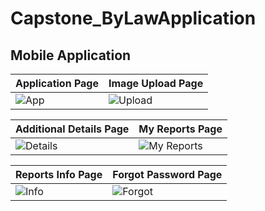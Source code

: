 # Capstone_ByLawApplication

## Mobile Application

| Application Page | Image Upload Page |
|------------------|-------------------|
| ![App](https://github.com/user-attachments/assets/1a6b7a13-fcd8-4357-b111-a5632a1351dc) | ![Upload](https://github.com/user-attachments/assets/e8d212ff-bddf-4a1e-8d8a-a060560b559e) |

| Additional Details Page | My Reports Page |
|-------------------------|-----------------|
| ![Details](https://github.com/user-attachments/assets/5699ae89-e9f4-4b66-91bf-8a1a17de8948) | ![My Reports](https://github.com/user-attachments/assets/594108d0-00b8-4e69-8ca9-a43d9c1d8a12) |

| Reports Info Page | Forgot Password Page |
|-------------------|-----------------------|
| ![Info](https://github.com/user-attachments/assets/8adb3cc1-e1d2-4b98-90f5-2e9f083ba1e0) | ![Forgot](https://github.com/user-attachments/assets/55c7a379-278e-4f27-8457-10a381ef7cd2) |
